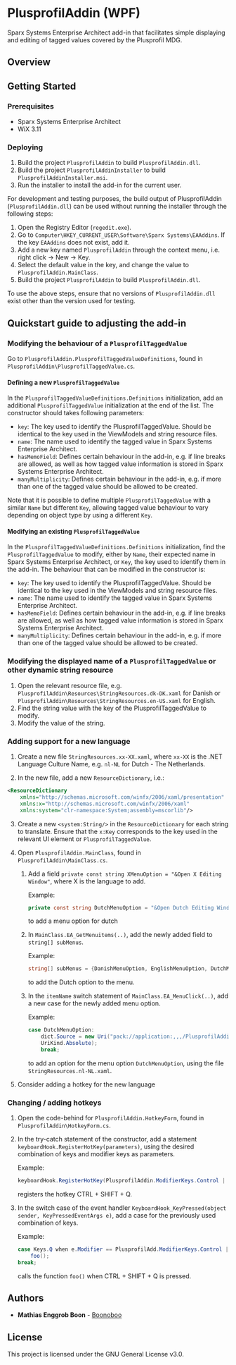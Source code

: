 # PlusprofilAddin (WPF)
Sparx Systems Enterprise Architect add-in that facilitates simple displaying and editing of tagged values covered by the Plusprofil MDG. 

## Overview


## Getting Started
### Prerequisites
* Sparx Systems Enterprise Architect
* WiX 3.11

### Deploying
1. Build the project `PlusprofilAddin` to build `PlusprofilAddin.dll`.
2. Build the project `PlusprofilAddinInstaller` to build `PlusprofilAddinInstaller.msi`.
3. Run the installer to install the add-in for the current user.

For development and testing purposes, the build output of PlusprofilAddin (`PlusprofilAddin.dll`) can be used without running the installer through the following steps:

1. Open the Registry Editor (`regedit.exe`).
2. Go to `Computer\HKEY_CURRENT_USER\Software\Sparx Systems\EAAddins`. If the key `EAAddins` does not exist, add it. 
3. Add a new key named `PlusprofilAddin` through the context menu, i.e. right click -> New -> Key.
4. Select the default value in the key, and change the value to `PlusprofilAddin.MainClass`.
5. Build the project `PlusprofilAddin` to build `PlusprofilAddin.dll`.

To use the above steps, ensure that no versions of `PlusprofilAddin.dll` exist other than the version used for testing.

## Quickstart guide to adjusting the add-in
### Modifying the behaviour of a `PlusprofilTaggedValue`
Go to `PlusprofilAddin.PlusprofilTaggedValueDefinitions`, found in `PlusprofilAddin\PlusprofilTaggedValue.cs`.

#### Defining a new `PlusprofilTaggedValue`
In the `PlusprofilTaggedValueDefinitions.Definitions` initialization, add an additional `PlusprofilTaggedValue` initialization at the end of the list.
The constructor should takes following parameters:
* `key`: The key used to identify the PlusprofilTaggedValue. Should be identical to the key used in the ViewModels and string resource files.
* `name`: The name used to identify the tagged value in Sparx Systems Enterprise Architect.
* `hasMemoField`: Defines certain behaviour in the add-in, e.g. if line breaks are allowed, as well as how tagged value information is stored in Sparx Systems Enterprise Architect.
* `manyMultiplicity`: Defines certain behaviour in the add-in, e.g. if more than one of the tagged value should be allowed to be created.

Note that it is possible to define multiple `PlusprofilTaggedValue` with a similar `Name` but different `Key`, allowing tagged value behaviour to vary depending on object type by using a different `Key`.

#### Modifying an existing `PlusprofilTaggedValue`
In the `PlusprofilTaggedValueDefinitions.Definitions` initialization, find the `PlusprofilTaggedValue` to modify, either by `Name`, their expected name in Sparx Systems Enterprise Architect, or `Key`, the key used to identify them in the add-in. The behaviour that can be modified in the constructor is:
* `key`: The key used to identify the PlusprofilTaggedValue. Should be identical to the key used in the ViewModels and string resource files.
* `name`: The name used to identify the tagged value in Sparx Systems Enterprise Architect.
* `hasMemoField`: Defines certain behaviour in the add-in, e.g. if line breaks are allowed, as well as how tagged value information is stored in Sparx Systems Enterprise Architect.
* `manyMultiplicity`: Defines certain behaviour in the add-in, e.g. if more than one of the tagged value should be allowed to be created.

### Modifying the displayed name of a `PlusprofilTaggedValue` or other dynamic string resource
1. Open the relevant resource file, e.g. `PlusprofilAddin\Resources\StringResources.dk-DK.xaml` for Danish or `PlusprofilAddin\Resources\StringResources.en-US.xaml` for English.
2. Find the string value with the key of the PlusprofilTaggedValue to modify.
3. Modify the value of the string.

### Adding support for a new language
1. Create a new file `StringResources.xx-XX.xaml`, where `xx-XX` is the .NET Language Culture Name, e.g. `nl-NL` for Dutch - The Netherlands.

2. In the new file, add a new `ResourceDictionary`, i.e.:
````xml
<ResourceDictionary
	xmlns="http://schemas.microsoft.com/winfx/2006/xaml/presentation"
	xmlns:x="http://schemas.microsoft.com/winfx/2006/xaml"
	xmlns:system="clr-namespace:System;assembly=mscorlib"/>
````

3. Create a new `<system:String/>` in the `ResourceDictionary` for each string to translate. Ensure that the `x:Key` corresponds to the key used in the relevant UI element or `PlusprofilTaggedValue`.

4. Open `PlusprofilAddin.MainClass`, found in `PlusprofilAddin\MainClass.cs`.
    1. Add a field `private const string XMenuOption = "&Open X Editing Window"`, where X is the language to add.
    
        Example:
    
        ```csharp
        private const string DutchMenuOption = "&Open Dutch Editing Window;
        ```
        
        to add a menu option for dutch
    
    2. In `MainClass.EA_GetMenuitems(..)`, add the newly added field to `string[] subMenus`.
        
        Example:
        
        ```csharp
        string[] subMenus = {DanishMenuOption, EnglishMenuOption, DutchMenuOption};
        ```
        
        to add the Dutch option to the menu.
    
    3. In the `itemName` switch statement of `MainClass.EA_MenuClick(..)`, add a new case for the newly added menu option.
    
        Example:
	
        ```csharp
        case DutchMenuOption:
        	dict.Source = new Uri("pack://application:,,,/PlusprofilAddin;component/Resources/StringResources.nl-NL.xaml",
        	UriKind.Absolute);
        	break;
        ```
        to add an option for the menu option `DutchMenuOption`, using the file `StringResources.nl-NL.xaml`.
	
5. Consider adding a hotkey for the new language

### Changing / adding hotkeys
1. Open the code-behind for `PlusprofilAddin.HotkeyForm`, found in `PlusprofilAddin\HotkeyForm.cs`.

2. In the try-catch statement of the constructor, add a statement `keyboardHook.RegisterHotKey(parameters)`, using the desired combination of keys and modifier keys as parameters.

    Example:
    
    ```csharp
    keyboardHook.RegisterHotKey(PlusprofilAddin.ModifierKeys.Control | PlusprofilAddin.ModifierKeys.Shift, Keys.Q)
    ```
    
    registers the hotkey CTRL + SHIFT + Q.

3. In the switch case of the event handler `KeyboardHook_KeyPressed(object sender, KeyPressedEventArgs e)`, add a case for the previously used combination of keys.

    Example:
    ```csharp
    case Keys.Q when e.Modifier == PlusprofilAdd.ModifierKeys.Control | PlusprofilAdd.ModifierKeys.Shift:
    	foo();
	break;
    ```
    
    calls the function `foo()` when CTRL + SHIFT + Q is pressed.

## Authors
* **Mathias Enggrob Boon** - [Boonoboo](https://github.com/Boonoboo)

## License
This project is licensed under the GNU General License v3.0.
